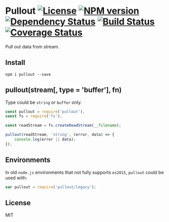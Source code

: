 # Pullout [![License][LicenseIMGURL]][LicenseURL] [![NPM version][NPMIMGURL]][NPMURL] [![Dependency Status][DependencyStatusIMGURL]][DependencyStatusURL] [![Build Status][BuildStatusIMGURL]][BuildStatusURL] [![Coverage Status][CoverageIMGURL]][CoverageURL]

Pull out data from stream.

## Install

```
npm i pullout --save
```

## pullout(stream[, type = 'buffer'], fn)

Type could be `string` or `buffer` only.

```js
const pullout = require('pullout'),
const fs = require('fs'),

const readStream = fs.createReadStream(__filename);

pullout(readStream, 'string', (error, data) => {
    console.log(error || data);
});
```

## Environments

In old `node.js` environments that not fully supports `es2015`, `pullout` could be used with:

```js
var pullout = require('pullout/legacy');
```

## License
MIT

[NPMIMGURL]:                https://img.shields.io/npm/v/pullout.svg?style=flat
[BuildStatusIMGURL]:        https://img.shields.io/travis/coderaiser/pullout/master.svg?style=flat
[DependencyStatusIMGURL]:   https://img.shields.io/gemnasium/coderaiser/pullout.svg?style=flat
[LicenseIMGURL]:            https://img.shields.io/badge/license-MIT-317BF9.svg?style=flat
[CoverageIMGURL]:           https://coveralls.io/repos/coderaiser/pullout/badge.svg?branch=master&service=github
[NPMURL]:                   https://npmjs.org/package/pullout "npm"
[BuildStatusURL]:           https://travis-ci.org/coderaiser/pullout  "Build Status"
[DependencyStatusURL]:      https://gemnasium.com/coderaiser/pullout "Dependency Status"
[LicenseURL]:               https://tldrlegal.com/license/mit-license "MIT License"
[CoverageURL]:              https://coveralls.io/github/coderaiser/pullout?branch=master

